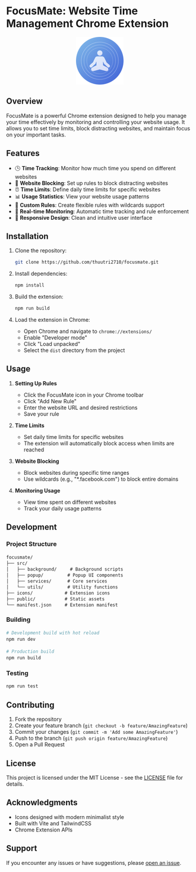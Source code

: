 # FocusMate: Website Time Management Chrome Extension

<div align="center">
  <img src="icons/icon128.png" alt="FocusMate Logo" width="128" height="128">
</div>

## Overview

FocusMate is a powerful Chrome extension designed to help you manage your time effectively by monitoring and controlling your website usage. It allows you to set time limits, block distracting websites, and maintain focus on your important tasks.

## Features

- 🕒 **Time Tracking**: Monitor how much time you spend on different websites
- 🚫 **Website Blocking**: Set up rules to block distracting websites
- ⏰ **Time Limits**: Define daily time limits for specific websites
- 📊 **Usage Statistics**: View your website usage patterns
- 🎯 **Custom Rules**: Create flexible rules with wildcards support
- 🔄 **Real-time Monitoring**: Automatic time tracking and rule enforcement
- 📱 **Responsive Design**: Clean and intuitive user interface

## Installation

1. Clone the repository:
   ```bash
   git clone https://github.com/thuutri2710/focusmate.git
   ```

2. Install dependencies:
   ```bash
   npm install
   ```

3. Build the extension:
   ```bash
   npm run build
   ```

4. Load the extension in Chrome:
   - Open Chrome and navigate to `chrome://extensions/`
   - Enable "Developer mode"
   - Click "Load unpacked"
   - Select the `dist` directory from the project

## Usage

1. **Setting Up Rules**
   - Click the FocusMate icon in your Chrome toolbar
   - Click "Add New Rule"
   - Enter the website URL and desired restrictions
   - Save your rule

2. **Time Limits**
   - Set daily time limits for specific websites
   - The extension will automatically block access when limits are reached

3. **Website Blocking**
   - Block websites during specific time ranges
   - Use wildcards (e.g., "*.facebook.com") to block entire domains

4. **Monitoring Usage**
   - View time spent on different websites
   - Track your daily usage patterns

## Development

### Project Structure
```
focusmate/
├── src/
│   ├── background/     # Background scripts
│   ├── popup/         # Popup UI components
│   ├── services/      # Core services
│   └── utils/         # Utility functions
├── icons/            # Extension icons
├── public/           # Static assets
└── manifest.json     # Extension manifest
```

### Building
```bash
# Development build with hot reload
npm run dev

# Production build
npm run build
```

### Testing
```bash
npm run test
```

## Contributing

1. Fork the repository
2. Create your feature branch (`git checkout -b feature/AmazingFeature`)
3. Commit your changes (`git commit -m 'Add some AmazingFeature'`)
4. Push to the branch (`git push origin feature/AmazingFeature`)
5. Open a Pull Request

## License

This project is licensed under the MIT License - see the [LICENSE](LICENSE) file for details.

## Acknowledgments

- Icons designed with modern minimalist style
- Built with Vite and TailwindCSS
- Chrome Extension APIs

## Support

If you encounter any issues or have suggestions, please [open an issue](https://github.com/thuutri2710/focusmate/issues).
